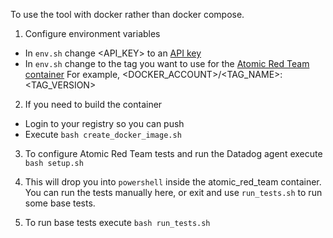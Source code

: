 To use the tool with docker rather than docker compose.  
  
1) Configure environment variables  
  
- In ```env.sh``` change <API_KEY> to an [API key](https://app.datadoghq.com/organization-settings/api-keys)  
- In  ```env.sh``` change <TAG> to the tag you want to use for the [Atomic Red Team container](https://atomicredteam.io/) 
For example, <DOCKER_ACCOUNT>/<TAG_NAME>:<TAG_VERSION>  
  
2) If you need to build the container  
  - Login to your registry so you can push  
  - Execute ```bash create_docker_image.sh```  
  
3) To configure Atomic Red Team tests and run the Datadog agent execute ```bash setup.sh```  
  
4) This will drop you into ```powershell``` inside the atomic_red_team container.  You can run the tests manually
here, or exit and use ```run_tests.sh``` to run some base tests.  
  
5) To run base tests execute ```bash run_tests.sh```  